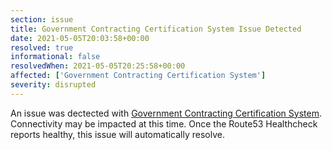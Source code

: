 ```yaml
---
section: issue
title: Government Contracting Certification System Issue Detected
date: 2021-05-05T20:03:58+00:00
resolved: true
informational: false
resolvedWhen: 2021-05-05T20:25:58+00:00
affected: ['Government Contracting Certification System']
severity: disrupted
---
```

An issue was dectected with [Government Contracting Certification System](https://certify.sba.gov).  Connectivity may be impacted at this time.  Once the Route53 Healthcheck reports healthy, this issue will automatically resolve.
